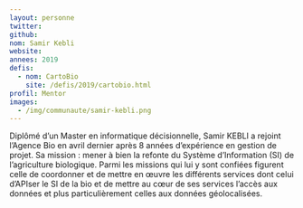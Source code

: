```yaml
---
layout: personne
twitter: 
github: 
nom: Samir Kebli
website:
annees: 2019
defis:
  - nom: CartoBio
    site: /defis/2019/cartobio.html
profil: Mentor
images:
  - /img/communaute/samir-kebli.png
---
```


Diplômé d’un Master en informatique décisionnelle, Samir KEBLI a rejoint l’Agence Bio en avril dernier après 8 années d’expérience en gestion de projet. Sa mission : mener à bien la refonte du Système d’Information (SI) de l’agriculture biologique. Parmi les missions qui lui y sont confiées figurent celle de coordonner et de mettre en œuvre les différents services dont celui d’APIser le SI de la bio et de mettre au cœur de ses services l’accès aux données et plus particulièrement celles aux données géolocalisées.
